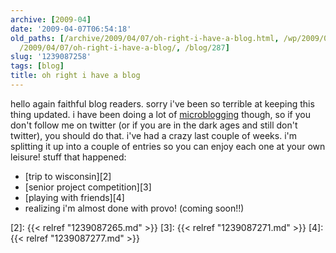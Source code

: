 ```yaml
---
archive: [2009-04]
date: '2009-04-07T06:54:18'
old_paths: [/archive/2009/04/07/oh-right-i-have-a-blog.html, /wp/2009/04/07/oh-right-i-have-a-blog/,
  /2009/04/07/oh-right-i-have-a-blog/, /blog/287]
slug: '1239087258'
tags: [blog]
title: oh right i have a blog
---
```


hello again faithful blog readers. sorry i've been so terrible at keeping
this thing updated. i have been doing a lot of [microblogging][1] though,
so if you don't follow me on twitter (or if you are in the dark ages and
still don't twitter), you should do that. i've had a crazy last couple of
weeks. i'm splitting it up into a couple of entries so you can enjoy each
one at your own leisure! stuff that happened:

- [trip to wisconsin][2]
- [senior project competition][3]
- [playing with friends][4]
- realizing i'm almost done with provo! (coming soon!!)

[1]: http://twitter.com/bismark
[2]: {{< relref "1239087265.md" >}}
[3]: {{< relref "1239087271.md" >}}
[4]: {{< relref "1239087277.md" >}}

